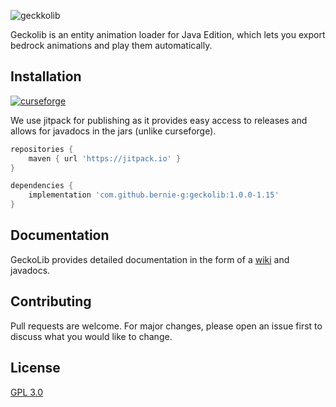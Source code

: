 ![geckkolib](https://i.softwarelocker.net/geckolib.png)

Geckolib is an entity animation loader for Java Edition, which lets you export bedrock animations and play them automatically.

## Installation
[![curseforge](http://cf.way2muchnoise.eu/versions/geckolib.svg)](https://www.curseforge.com/minecraft/mc-mods/geckolib)

We use jitpack for publishing as it provides easy access to releases and allows for javadocs in the jars (unlike curseforge).
```gradle
repositories {
    maven { url 'https://jitpack.io' }
}

dependencies {
    implementation 'com.github.bernie-g:geckolib:1.0.0-1.15'
}
```
## Documentation
GeckoLib provides detailed documentation in the form of a [wiki](https://github.com/bernie-g/geckolib/wiki) and javadocs.

## Contributing
Pull requests are welcome. For major changes, please open an issue first to discuss what you would like to change.



## License
[GPL 3.0](https://choosealicense.com/licenses/gpl-3.0/)
